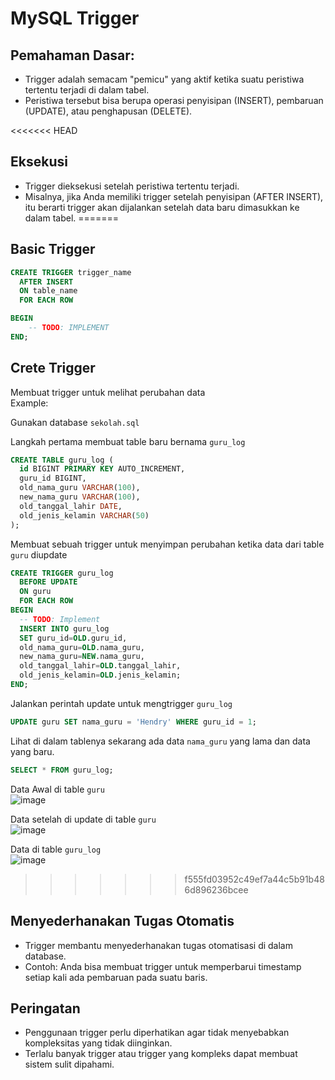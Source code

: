 # MySQL Trigger

## Pemahaman Dasar:
- Trigger adalah semacam "pemicu" yang aktif ketika suatu peristiwa tertentu terjadi di dalam tabel.
- Peristiwa tersebut bisa berupa operasi penyisipan (INSERT), pembaruan (UPDATE), atau penghapusan (DELETE).

<<<<<<< HEAD
## Eksekusi
- Trigger dieksekusi setelah peristiwa tertentu terjadi.
- Misalnya, jika Anda memiliki trigger setelah penyisipan (AFTER INSERT), itu berarti trigger akan dijalankan setelah data baru dimasukkan ke dalam tabel.
=======
## Basic Trigger
```sql
CREATE TRIGGER trigger_name
  AFTER INSERT
  ON table_name
  FOR EACH ROW

BEGIN
    -- TODO: IMPLEMENT
END;
```

## Crete Trigger
Membuat trigger untuk melihat perubahan data <br>
Example:

Gunakan database `sekolah.sql`


Langkah pertama membuat table baru bernama `guru_log`
```sql
CREATE TABLE guru_log (
  id BIGINT PRIMARY KEY AUTO_INCREMENT,
  guru_id BIGINT,
  old_nama_guru VARCHAR(100),
  new_nama_guru VARCHAR(100),
  old_tanggal_lahir DATE,
  old_jenis_kelamin VARCHAR(50)
);
```

Membuat sebuah trigger untuk menyimpan perubahan ketika data dari table `guru` diupdate
```sql
CREATE TRIGGER guru_log
  BEFORE UPDATE
  ON guru
  FOR EACH ROW
BEGIN
  -- TODO: Implement
  INSERT INTO guru_log
  SET guru_id=OLD.guru_id,
  old_nama_guru=OLD.nama_guru,
  new_nama_guru=NEW.nama_guru,
  old_tanggal_lahir=OLD.tanggal_lahir,
  old_jenis_kelamin=OLD.jenis_kelamin;
END;
```


Jalankan perintah update untuk mengtrigger `guru_log` 
```sql
UPDATE guru SET nama_guru = 'Hendry' WHERE guru_id = 1;
```

Lihat di dalam tablenya sekarang ada data `nama_guru` yang lama dan data yang baru.
```sql
SELECT * FROM guru_log;
```


Data Awal di table `guru` <br>
![image](https://github.com/alirfanyasin/MySQL-Trigger/assets/77270380/c236be19-9bc0-40fc-9f67-9213804a7311)

Data setelah di update di table `guru` <br>
![image](https://github.com/alirfanyasin/MySQL-Trigger/assets/77270380/6d6dafa6-d62b-4013-8f82-cad3f542f249)

Data di table `guru_log` <br>
![image](https://github.com/alirfanyasin/MySQL-Trigger/assets/77270380/0e02cd4b-2138-4b42-81c1-b43039b17368)



>>>>>>> f555fd03952c49ef7a44c5b91b486d896236bcee

## Menyederhanakan Tugas Otomatis
- Trigger membantu menyederhanakan tugas otomatisasi di dalam database.
- Contoh: Anda bisa membuat trigger untuk memperbarui timestamp setiap kali ada pembaruan pada suatu baris.

## Peringatan
- Penggunaan trigger perlu diperhatikan agar tidak menyebabkan kompleksitas yang tidak diinginkan.
- Terlalu banyak trigger atau trigger yang kompleks dapat membuat sistem sulit dipahami.